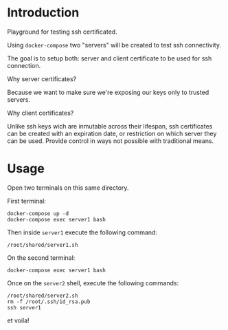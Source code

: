 # Introduction

Playground for testing ssh certificated.

Using `docker-compose` two "servers" will be created to test ssh connectivity.

The goal is to setup both: server and client certificate to be used for ssh connection.

Why server certificates?

Because we want to make sure we're exposing our keys only to trusted servers.

Why client certificates?

Unlike ssh keys wich are inmutable across their lifespan, ssh certificates can be created with an expiration date, or restriction on which server they can be used. Provide control in ways not possible with traditional means.


# Usage

Open two terminals on this same directory. 

First terminal:
```
docker-compose up -d
docker-compose exec server1 bash
```
Then inside `server1` execute the following command:
```
/root/shared/server1.sh
```

On the second terminal:
```
docker-compose exec server1 bash
```
Once on the `server2` shell, execute the following commands:
```
/root/shared/server2.sh
rm -f /root/.ssh/id_rsa.pub
ssh server1
```

et voila!



